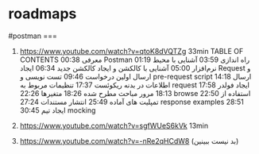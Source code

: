 # roadmaps

#postman ===
1) https://www.youtube.com/watch?v=qtoK8dVQTZg         33min 
TABLE OF CONTENTS
00:38 معرفی Postman
01:19 راه اندازی
03:59 آشنایی با محیط نرم‌افزار
05:00 آشنایی با کالکشن و ایجاد کالکشن جدید
06:34 ایجاد Request و ارسال اولین درخواست
09:46 تست نویسی و pre-request script
14:18 ارسال اطلاعات در بدنه ریکوئست
17:37 تنظیمات مربوط به request
17:58 ایجاد فولدر
18:13 مرور مباحث مطرح شده
18:26 متغیرها
22:26 browse
22:50 استفاده از تمپلیت های آماده
25:49 انتشار مستندات
27:24 response examples
28:51 ایجاد تیم
30:45 mocking




2) https://www.youtube.com/watch?v=sgfWUeS6kVk    13min
3) https://www.youtube.com/watch?v=-nRe2qHCdW8   (بد نیست ببینین)
